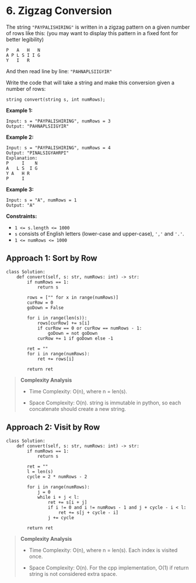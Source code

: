 # 6. Zigzag Conversion

The string `"PAYPALISHIRING"` is written in a zigzag pattern on a given number of rows like this: (you may want to display this pattern in a fixed font for better legibility)

```
P   A   H   N
A P L S I I G
Y   I   R
```

And then read line by line: `"PAHNAPLSIIGYIR"`

Write the code that will take a string and make this conversion given a number of rows:

```
string convert(string s, int numRows);
```

**Example 1:**
```
Input: s = "PAYPALISHIRING", numRows = 3
Output: "PAHNAPLSIIGYIR"
```

**Example 2:**
```
Input: s = "PAYPALISHIRING", numRows = 4
Output: "PINALSIGYAHRPI"
Explanation:
P     I    N
A   L S  I G
Y A   H R
P     I
```

**Example 3:**
```
Input: s = "A", numRows = 1
Output: "A"
```

**Constraints:**

- `1 <= s.length <= 1000`
- `s` consists of English letters (lower-case and upper-case), `','` and `'.'`.
- `1 <= numRows <= 1000`


## Approach 1: Sort by Row

```python3
class Solution:
    def convert(self, s: str, numRows: int) -> str:
        if numRows == 1:
            return s
        
        rows = ["" for x in range(numRows)]
        curRow = 0
        goDown = False
        
        for i in range(len(s)):
            rows[curRow] += s[i]
            if curRow == 0 or curRow == numRows - 1:
                goDown = not goDown
            curRow += 1 if goDown else -1
        
        ret = ""
        for i in range(numRows):
            ret += rows[i]
            
        return ret
```

> **Complexity Analysis**
>
> - Time Complexity: O(n), where n = len(s).
>
> - Space Complexity: O(n). string is immutable in python, so each concatenate should create a new string.


## Approach 2: Visit by Row

```python3
class Solution:
    def convert(self, s: str, numRows: int) -> str:
        if numRows == 1:
            return s
        
        ret = ""
        l = len(s)
        cycle = 2 * numRows - 2
        
        for i in range(numRows):
            j = 0
            while i + j < l:
                ret += s[i + j]
                if i != 0 and i != numRows - 1 and j + cycle - i < l:
                    ret += s[j + cycle - i]
                j += cycle
                
        return ret
```

> **Complexity Analysis**
>
> - Time Complexity: O(n), where n = len(s). Each index is visited once.
>
> - Space Complexity: O(n). For the cpp implementation, O(1) if return string is not considered extra space.
